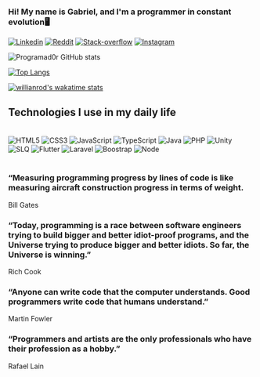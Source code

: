 ### Hi! My name is Gabriel, and I'm a programmer in constant evolution🖥️

[![Linkedin](https://img.shields.io/badge/LinkedIn-0077B5?style=for-the-badge&logo=linkedin&logoColor=white)](https://www.linkedin.com/in/programador-chess-6843431a2/)
[![Reddit](https://img.shields.io/badge/Reddit-FF4500?style=for-the-badge&logo=reddit&logoColor=white)](https://www.reddit.com/user/Programad0r)
[![Stack-overflow](https://img.shields.io/badge/Stack_Overflow-FE7A16?style=for-the-badge&logo=stack-overflow&logoColor=white)](https://stackoverflow.com/users/14529512/programadorchess)
[![Instagram](https://img.shields.io/badge/Instagram-E4405F?style=for-the-badge&logo=instagram&logoColor=white)](https://www.instagram.com/programador_chess/)

![Programad0r GitHub stats](https://github-readme-stats.vercel.app/api?username=Programad0r&show_icons=true&theme=dracula)

[![Top Langs](https://github-readme-stats.vercel.app/api/top-langs/?username=Programad0r&layout=compact=Programad0r&show_icons=true&theme=dracula)](https://github.com/anuraghazra/github-readme-stats)

[![willianrod's wakatime stats](https://github-readme-stats.vercel.app/api/wakatime?username=willianrod)](https://github.com/Programad0r/github-readme-stats)


## Technologies I use in my daily life

<div style="display: inline_block"></br>
        <img align="center" alt="HTML5" src="https://img.shields.io/badge/HTML5-E34F26?style=for-the-badge&logo=html5&logoColor=white">
        <img align="center" alt="CSS3" src="https://img.shields.io/badge/CSS3-1572B6?style=for-the-badge&logo=css3&logoColor=white">
        <img align="center" alt="JavaScript" src="https://img.shields.io/badge/JavaScript-323330?style=for-the-badge&logo=javascript&logoColor=F7DF1E">
        <img align="center" alt="TypeScript" src="https://img.shields.io/badge/TypeScript-007ACC?style=for-the-badge&logo=typescript&logoColor=white">
        <img align="center" alt="Java" src="https://img.shields.io/badge/Java-ED8B00?style=for-the-badge&logo=java&logoColor=white">
        <img align="center" alt="PHP" src="https://img.shields.io/badge/PHP-777BB4?style=for-the-badge&logo=php&logoColor=white">
        <img align="center" alt="Unity" src="https://img.shields.io/badge/Unity-100000?style=for-the-badge&logo=unity&logoColor=white">
        <img align="center" alt="SLQ" src="https://img.shields.io/badge/MySQL-00000F?style=for-the-badge&logo=mysql&logoColor=white">
        <img align="center" alt="Flutter" src="https://img.shields.io/badge/Flutter-02569B?style=for-the-badge&logo=flutter&logoColor=white">
        <img align="center" alt="Laravel" src="https://img.shields.io/badge/Laravel-FF2D20?style=for-the-badge&logo=laravel&logoColor=white">
        <img align="center" alt="Boostrap" src="https://img.shields.io/badge/Bootstrap-563D7C?style=for-the-badge&logo=bootstrap&logoColor=white">
        <img align="center" alt="Node" src="https://img.shields.io/badge/Node.js-43853D?style=for-the-badge&logo=node.js&logoColor=white">
<div></br>

### “Measuring programming progress by lines of code is like measuring aircraft construction progress in terms of weight.
Bill Gates

### “Today, programming is a race between software engineers trying to build bigger and better idiot-proof programs, and the Universe trying to produce bigger and better idiots. So far, the Universe is winning.”
Rich Cook

### “Anyone can write code that the computer understands. Good programmers write code that humans understand.”
Martin Fowler

### “Programmers and artists are the only professionals who have their profession as a hobby.”
Rafael Lain
